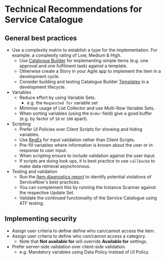# Technical Recommendations for Service Catalogue

## General best practices

- Use a complexity matrix to establish a type for the implementation. For example: a complexity rating of Low, Medium & High.
  - Use [Catalogue Builder](https://www.servicenow.com/docs/bundle/zurich-servicenow-platform/page/product/service-catalog-management/concept/catalog-builder.html) for implementing simple items (e.g. one approval and one fulfilment task) against a template.
  - Otherwise create a Story in your Agile app to implement the item in a development cycle.
  - Consider building and testing Catalogue Builder [Templates](https://www.servicenow.com/docs/bundle/zurich-servicenow-platform/page/product/service-catalog-management/task/create-cat-item-template-cat-builder.html) in a development lifecycle.
- Variables
  - Reduce effort by using Variable Sets.
    - e.g. the `Requested for` variable set
  - Minimise usage of List Collector and use Multi-Row Variable Sets.
  - When sorting variables (using the `Order` field) give a good buffer (e.g. by factor of `10` or `100` apart).
- Scripting
  - Prefer UI Policies over Client Scripts for showing and hiding variables.
  - Use [RegEx](https://www.servicenow.com/docs/bundle/zurich-servicenow-platform/page/product/service-catalog-management/task/define-regex-vrble.html) for input validation rather than Client Scripts.
  - Pre-fill variables where information is known about the user or in response to user input.
  - When scripting ensure to include validation against the user input.
  - If scripts are doing look ups, it is best practice to use `callback`s to make data retrieval asynchronous.
- Testing and validation
  - Run the [Item diagnostics report](https://www.servicenow.com/docs/bundle/zurich-servicenow-platform/page/product/service-catalog-management/task/run-item-diag-results.html) to identify potential violations of ServiceNow's best practices.
  - You can complement this by running the Instance Scanner against the respective Update Set.
  - Validate the continued functionality of the Service Catalogue using ATF testing.

## Implementing security

- Assign user criteria to define define who can/cannot access the item.
- Assign user criteria to define who can/cannot access a category.
  - Note that **Not available for** will override **Available for** settings.
- Prefer server-side validation over client-side validation.
  - e.g. Mandatory variables using Data Policy instead of UI Policy.
